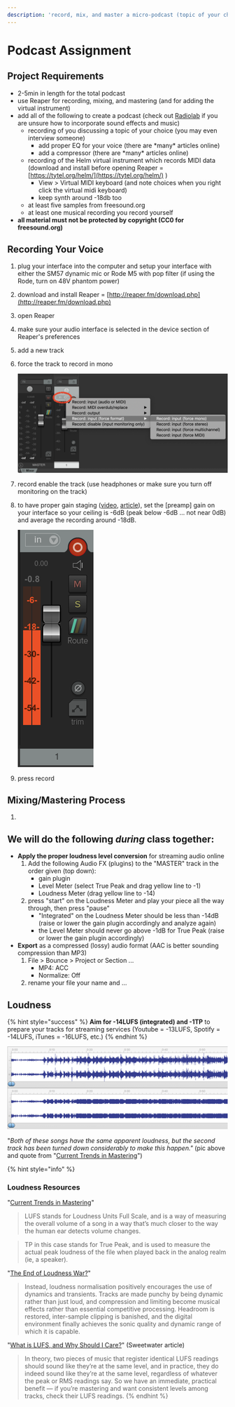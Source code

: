 ```yaml
---
description: 'record, mix, and master a micro-podcast (topic of your choice)'
---
```


# Podcast Assignment

## Project Requirements

* 2-5min in length for the total podcast
* use Reaper for recording, mixing, and mastering \(and for adding the virtual instrument\)
* add all of the following to create a podcast \(check out [Radiolab](https://www.wnycstudios.org/podcasts/radiolab) if you are unsure how to incorporate sound effects and music\)
  * recording of you discussing a topic of your choice \(you may even interview someone\)
    * add proper EQ for your voice \(there are \*many\* articles online\)
    * add a compressor \(there are \*many\* articles online\)
  * recording of the Helm virtual instrument which records MIDI data \(download and install before opening Reaper = [https://tytel.org/helm/](https://tytel.org/helm/) \)
    * View &gt; Virtual MIDI keyboard \(and note choices when you right click the virtual midi keyboard\)
    * keep synth around -18db too
  * at least five samples from freesound.org
  * at least one musical recording you record yourself
* **all material must not be protected by copyright \(CC0 for freesound.org\)**

## Recording Your Voice

1. plug your interface into the computer and setup your interface with either the SM57 dynamic mic or Rode M5 with pop filter \(if using the Rode, turn on 48V phantom power\)
2. download and install Reaper = [http://reaper.fm/download.php](http://reaper.fm/download.php)
3. open Reaper
4. make sure your audio interface is selected in the device section of Reaper's preferences
5. add a new track
6. force the track to record in mono

   ![](../../.gitbook/assets/screen-shot-2020-09-14-at-11.58.03-am.png) 

7. record enable the track \(use headphones or make sure you turn off monitoring on the track\)
8. to have proper gain staging \([video](https://www.youtube.com/watch?time_continue=8&v=UvclmTMmGv0), [article](https://www.soundonsound.com/techniques/gain-staging-your-daw-software)\), set the \[preamp\] gain on your interface so your ceiling is -6dB \(peak below -6dB … not near 0dB\) and average the recording around -18dB.

   ![](../../.gitbook/assets/screen-shot-2020-09-14-at-12.12.56-pm.png)

9. press record

## Mixing/Mastering Process

1. 
## We will do the following _during_ class together:

* **Apply the proper loudness level conversion** for streaming audio online
  1. Add the following Audio FX \(plugins\) to the "MASTER" track in the order given \(top down\):
     * gain plugin
     * Level Meter \(select True Peak and drag yellow line to -1\)
     * Loudness Meter \(drag yellow line to -14\)
  2. press "start" on the Loudness Meter and play your piece all the way through, then press "pause"
     * "Integrated" on the Loudness Meter should be less than -14dB \(raise or lower the gain plugin accordingly and analyze again\)
     * the Level Meter should never go above -1dB for True Peak \(raise or lower the gain plugin accordingly\)
* **Export** as a compressed \(lossy\) audio format \(AAC is better sounding compression than MP3\)
  1. File &gt; Bounce &gt; Project or Section ...
     * MP4: ACC
     * Normalize: Off
  2. rename your file your name and ...

## Loudness

{% hint style="success" %}
**Aim for -14LUFS \(integrated\) and -1TP** to prepare your tracks for streaming services \(Youtube = -13LUFS, Spotify = -14LUFS, iTunes = -16LUFS, etc.\)
{% endhint %}

![](../../.gitbook/assets/image%20%281%29.png)

"_Both of these songs have the same apparent loudness, but the second track has been turned down considerably to make this happen."_ \(pic above and quote from "[Current Trends in Mastering](https://www.warpacademy.com/current-trends-in-mastering/)"\)

{% hint style="info" %}
### Loudness Resources

"[Current Trends in Mastering](https://www.warpacademy.com/current-trends-in-mastering/)"

> LUFS stands for Loudness Units Full Scale, and is a way of measuring the overall volume of a song in a way that’s much closer to the way the human ear detects volume changes.

> TP in this case stands for True Peak, and is used to measure the actual peak loudness of the file when played back in the analog realm \(ie, a speaker\).

"[The End of Loudness War?](https://www.soundonsound.com/techniques/end-loudness-war)"

> Instead, loudness normalisation positively encourages the use of dynamics and transients. Tracks are made punchy by being dynamic rather than just loud, and compression and limiting become musical effects rather than essential competitive processing. Headroom is restored, inter-sample clipping is banished, and the digital environment finally achieves the sonic quality and dynamic range of which it is capable.

"[What is LUFS, and Why Should I Care?](https://www.sweetwater.com/insync/what-is-lufs-and-why-should-i-care/)" \(Sweetwater article\)

> In theory, two pieces of music that register identical LUFS readings should sound like they’re at the same level, and in practice, they do indeed sound like they’re at the same level, regardless of whatever the peak or RMS readings say. So we have an immediate, practical benefit — if you’re mastering and want consistent levels among tracks, check their LUFS readings.
{% endhint %}

